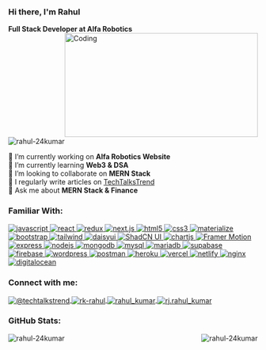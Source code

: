 
<p align="left">
  <h3>Hi there, I'm Rahul</h3>
  <Strong>Full Stack Developer at Alfa Robotics</Strong>
  <img align="right" alt="Coding" width="390" height="210" src="https://cdn.dribbble.com/users/2131993/screenshots/4948736/thoughtworks-gif_dribbble.gif"/>
</p>

<p align="left">
  <img src="https://komarev.com/ghpvc/?username=rahul-24kumar&label=Profile%20views&color=0e75b6&style=flat" alt="rahul-24kumar" />
</p>



<p align="left">
    <span>📝 I’m currently working on <strong>Alfa Robotics Website</strong></span><br>
  <span>🌱 I’m currently learning <strong>Web3 & DSA</strong></span><br>
<!--   <span>🔭 I’m currently working on <a href="https://github.com/Rahul-24Kumar/vasundhara" target="_blank">Vasundhara Club</a></span><br> -->
  <span>👯 I’m looking to collaborate on <strong>MERN Stack</strong></span><br>
  <span>📝 I regularly write articles on <a href="https://techtalkstrend.medium.com/" target="_blank">TechTalksTrend</a></span><br>
  <span>💬 Ask me about <strong>MERN Stack & Finance</strong></span><br>
<!--   <span>⚡ Fun fact <strong>I can code while sleeping</strong></span> -->
</p>


<h3 align="left">Familiar With:</h3>

<p align="left">
  <a href="https://developer.mozilla.org/en-US/docs/Web/JavaScript" target="_blank" rel="noreferrer">
  <img src="https://img.shields.io/badge/JavaScript-F7DF1E?style=for-the-badge&logo=javascript&logoColor=black" alt="javascript"/>
</a>

  <a href="https://reactjs.org/" target="_blank" rel="noreferrer"> 
    <img src="https://img.shields.io/badge/React-20232A?style=for-the-badge&logo=react&logoColor=61DAFB" alt="react"/> 
  </a>
 

  <a href="https://redux.js.org/" target="_blank" rel="noreferrer">
  <img src="https://img.shields.io/badge/Redux-764ABC?style=for-the-badge&logo=redux&logoColor=white" alt="redux"/>
</a>
 <a href="https://nextjs.org/" target="_blank" rel="noreferrer">
  <img src="https://img.shields.io/badge/Next.js-000000?style=for-the-badge&logo=nextdotjs&logoColor=white" alt="next.js"/>
</a>
 
  
 
  <a href="https://www.w3.org/html/" target="_blank" rel="noreferrer"> 
    <img src="https://img.shields.io/badge/HTML5-E34F26?style=for-the-badge&logo=html5&logoColor=white" alt="html5"/> 
  </a>

   <a href="https://www.w3schools.com/css/" target="_blank" rel="noreferrer"> 
    <img src="https://img.shields.io/badge/CSS3-1572B6?style=for-the-badge&logo=css3&logoColor=white" alt="css3"/> 
  </a>
  
  <a href="https://materializecss.com/" target="_blank" rel="noreferrer"> 
    <img src="https://img.shields.io/badge/Materialize-EE6E73?style=for-the-badge&logo=materializecss&logoColor=white" alt="materialize"/> 
  </a>
   <a href="https://getbootstrap.com" target="_blank" rel="noreferrer"> 
    <img src="https://img.shields.io/badge/Bootstrap-563D7C?style=for-the-badge&logo=bootstrap&logoColor=white" alt="bootstrap"/> 
  </a>
  <a href="https://tailwindcss.com/" target="_blank" rel="noreferrer"> 
    <img src="https://img.shields.io/badge/Tailwind_CSS-38B2AC?style=for-the-badge&logo=tailwind-css&logoColor=white" alt="tailwind"/> 
  </a>
  <a href="https://daisyui.com/" target="_blank" rel="noreferrer">
  <img src="https://img.shields.io/badge/DaisyUI-5A0E80?style=for-the-badge&logo=daisyui&logoColor=white" alt="daisyui"/>
</a>
<a href="https://shadcn.dev/" target="_blank" rel="noreferrer">
  <img src="https://img.shields.io/badge/ShadCN%20UI-4A90E2?style=for-the-badge&logo=shadcn&logoColor=white" alt="ShadCN UI"/>
</a>

 <a href="https://www.chartjs.org" target="_blank" rel="noreferrer"> 
    <img src="https://img.shields.io/badge/Chart.js-FF6384?style=for-the-badge&logo=chart-dot-js&logoColor=white" alt="chartjs"/> 
  </a>

<a href="https://www.framer.com/motion/" target="_blank" rel="noreferrer">
  <img src="https://img.shields.io/badge/Framer%20Motion-0055FF?style=for-the-badge&logo=framer&logoColor=white" alt="Framer Motion"/>
</a>

  
  <a href="https://expressjs.com" target="_blank" rel="noreferrer"> 
    <img src="https://img.shields.io/badge/Express.js-404D59?style=for-the-badge&logo=express&logoColor=white" alt="express"/> 
  </a>
  <a href="https://nodejs.org" target="_blank" rel="noreferrer"> 
    <img src="https://img.shields.io/badge/Node.js-43853D?style=for-the-badge&logo=node-dot-js&logoColor=white" alt="nodejs"/> 
  </a>
 
<!--   <a href="https://mochajs.org" target="_blank" rel="noreferrer"> 
    <img src="https://img.shields.io/badge/Mocha-8D6748?style=for-the-badge&logo=mocha&logoColor=white" alt="mocha"/> 
  </a>
  <a href="https://jestjs.io" target="_blank" rel="noreferrer"> 
    <img src="https://img.shields.io/badge/Jest-C21325?style=for-the-badge&logo=jest&logoColor=white" alt="jest"/> 
  </a>
  -->
  <a href="https://www.mongodb.com/" target="_blank" rel="noreferrer"> 
    <img src="https://img.shields.io/badge/MongoDB-4EA94B?style=for-the-badge&logo=mongodb&logoColor=white" alt="mongodb"/> 
  </a>
  <a href="https://www.mysql.com/" target="_blank" rel="noreferrer"> 
    <img src="https://img.shields.io/badge/MySQL-4479A1?style=for-the-badge&logo=mysql&logoColor=white" alt="mysql"/> 
  </a>
  <a href="https://mariadb.org/" target="_blank" rel="noreferrer"> 
    <img src="https://img.shields.io/badge/MariaDB-003545?style=for-the-badge&logo=mariadb&logoColor=white" alt="mariadb"/> 
</a>

   <a href="https://supabase.com" target="_blank" rel="noreferrer">
  <img src="https://img.shields.io/badge/Supabase-3ECF8E?style=for-the-badge&logo=supabase&logoColor=white" alt="supabase"/>
</a>
<!--   <a href="https://redis.io" target="_blank" rel="noreferrer"> 
    <img src="https://img.shields.io/badge/Redis-DC382D?style=for-the-badge&logo=redis&logoColor=white" alt="redis"/> 
  </a> -->
<!--   <a href="https://aws.amazon.com" target="_blank" rel="noreferrer"> 
    <img src="https://img.shields.io/badge/Amazon_AWS-232F3E?style=for-the-badge&logo=amazon-aws&logoColor=white" alt="aws"/> 
  </a> -->
  <a href="https://firebase.google.com/" target="_blank" rel="noreferrer"> 
    <img src="https://img.shields.io/badge/Firebase-FFCA28?style=for-the-badge&logo=firebase&logoColor=white" alt="firebase"/> 
  </a>
   
   <a href="https://wordpress.org/" target="_blank" rel="noreferrer">
    <img src="https://img.shields.io/badge/WordPress-21759B?style=for-the-badge&logo=wordpress&logoColor=white" alt="wordpress"/> 
  </a>
   <a href="https://postman.com" target="_blank" rel="noreferrer"> 
    <img src="https://img.shields.io/badge/Postman-FF6C37?style=for-the-badge&logo=postman&logoColor=white" alt="postman"/> 
  </a>
  
<!--  <a href="https://www.linux.org/" target="_blank" rel="noreferrer"> 
    <img src="https://img.shields.io/badge/Linux-FCC624?style=for-the-badge&logo=linux&logoColor=black" alt="linux"/> 
  </a>
  -->
  <a href="https://heroku.com" target="_blank" rel="noreferrer"> 
    <img src="https://img.shields.io/badge/Heroku-430098?style=for-the-badge&logo=heroku&logoColor=white" alt="heroku"/> 
  </a>
 
<a href="https://vercel.com" target="_blank" rel="noreferrer">
  <img src="https://img.shields.io/badge/Vercel-000000?style=for-the-badge&logo=vercel&logoColor=white" alt="vercel"/>
</a>
<a href="https://www.netlify.com" target="_blank" rel="noreferrer">
  <img src="https://img.shields.io/badge/Netlify-00C7B7?style=for-the-badge&logo=netlify&logoColor=white" alt="netlify"/>
</a>
<a href="https://nginx.org" target="_blank" rel="noreferrer">
  <img src="https://img.shields.io/badge/NGINX-009639?style=for-the-badge&logo=nginx&logoColor=white" alt="nginx"/>
</a>
 
  <a href="https://www.digitalocean.com/" target="_blank" rel="noreferrer">
    <img src="https://img.shields.io/badge/DigitalOcean-0080FF?style=for-the-badge&logo=digitalocean&logoColor=white" alt="digitalocean"/> 
  </a>

 
 
 
</p>

<h3 align="left">Connect with me:</h3>
<p align="left">
  
   <a href="https://medium.com/@techtalkstrend" target="blank">
    <img align="center" src="https://img.shields.io/badge/MEDIUM-12100E?style=for-the-badge&logo=medium&logoColor=white" alt="@techtalkstrend" />
  </a>
  <a href="https://linkedin.com/in/rk-rahul" target="blank">
    <img align="center" src="https://img.shields.io/badge/LINKEDIN-0077B5?style=for-the-badge&logo=linkedin&logoColor=white" alt="rk-rahul" />
  </a>
  <a href="https://dev.to/rahul_kumar" target="blank">
    <img align="center" src="https://img.shields.io/badge/DEV.TO-0A0A0A?style=for-the-badge&logo=dev.to&logoColor=white" alt="rahul_kumar" />
  </a>
  <a href="https://instagram.com/rj.rahul_kumar" target="blank">
    <img align="center" src="https://img.shields.io/badge/INSTAGRAM-E4405F?style=for-the-badge&logo=instagram&logoColor=white" alt="rj.rahul_kumar" />
  </a>
 
</p>


<h3 align="left">GitHub Stats:</h3>
<p align="center">
  <img align="left" src="https://github-readme-streak-stats.herokuapp.com/?user=rahul-24kumar&" alt="rahul-24kumar" />
  <img align="right" src="https://github-readme-stats.vercel.app/api/top-langs?username=rahul-24kumar&show_icons=true&locale=en&layout=compact&langs_count=8" alt="rahul-24kumar" />
</p>

